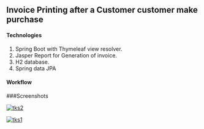 ## Invoice Printing after a Customer customer make purchase

#### Technologies
1. Spring Boot with Thymeleaf view resolver.
2. Jasper Report for Generation of invoice.
3. H2 database.
4. Spring data JPA

#### Workflow

###Screenshots
               
   
<a href="https://ibb.co/0Q82myT"><img src="https://i.ibb.co/1bhQ7G1/tks2.png" alt="tks2" border="0"></a>

<a href="https://ibb.co/x3ZyLLM"><img src="https://i.ibb.co/hC0k99K/tks1.png" alt="tks1" border="0"></a>


